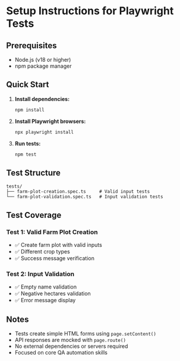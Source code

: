 # Setup Instructions for Playwright Tests

## Prerequisites
- Node.js (v18 or higher)
- npm package manager

## Quick Start

1. **Install dependencies:**
   ```bash
   npm install
   ```

2. **Install Playwright browsers:**
   ```bash
   npx playwright install
   ```

3. **Run tests:**
   ```bash
   npm test
   ```

## Test Structure

```
tests/
├── farm-plot-creation.spec.ts     # Valid input tests
└── farm-plot-validation.spec.ts   # Input validation tests
```

## Test Coverage

### Test 1: Valid Farm Plot Creation
- ✅ Create farm plot with valid inputs
- ✅ Different crop types
- ✅ Success message verification

### Test 2: Input Validation
- ✅ Empty name validation
- ✅ Negative hectares validation
- ✅ Error message display

## Notes
- Tests create simple HTML forms using `page.setContent()`
- API responses are mocked with `page.route()`
- No external dependencies or servers required
- Focused on core QA automation skills
